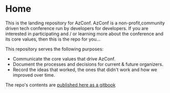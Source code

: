 # Home

This is the landing repository for AzConf. AzConf is a non-profit,community driven tech conference run by developers for developers. If you are interested in participating and / or learning more about the conference and its core values, then this is the repo for you...

This repository serves the following purposes:

- Communicate the core values that drive AzConf.
- Document the processes and decisions for current & future organizers.
- Record the ideas that worked, the ones that didn't work and how we improved over time.

The repo's contents are [published here as a gitbook](https://docs.azconf.dev/)
